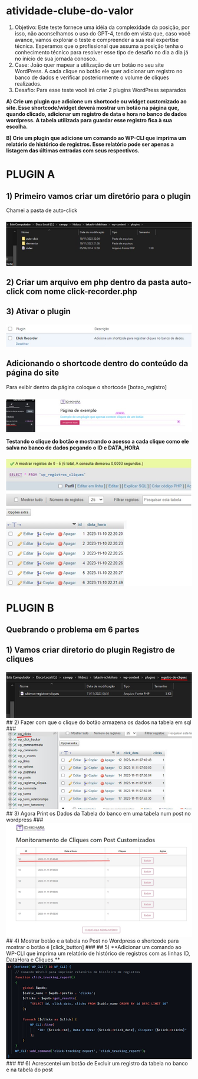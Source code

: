 # atividade-clube-do-valor
1. Objetivo: Este teste fornece uma idéia da complexidade da posição, por isso, não aconselhamos o uso do GPT-4, tendo em vista que, caso você avance, vamos explorar o teste e compreender a sua real expertise técnica. Esperamos que o profissional que assuma a posição tenha o conhecimento técnico para resolver esse tipo de desafio no dia a dia já no início de sua jornada conosco. 
2. Case: João quer mapear a utilização de um botão no seu site WordPress. A cada clique no botão ele quer adicionar um registro no banco de dados e verificar posteriormente o volume de cliques realizados.
3. Desafio: Para esse teste você irá criar 2 plugins WordPress separados

**A) Crie um plugin que adicione um shortcode ou widget customizado ao site. Esse shortcode/widget deverá mostrar um botão na página que, quando clicado, adicionar um registro de data e hora no banco de dados wordpress. A tabela utilizada para guardar esse registro fica à sua escolha.**

**B) Crie um plugin que adicione um comando ao WP-CLI que imprima um relatório de histórico de registros. Esse relatório pode ser apenas a listagem das últimas entradas com seus respectivos.**


# PLUGIN A
## 1) Primeiro vamos criar um diretório para o plugin
Chamei a pasta de auto-click
###
<img src='/images/ativ1.jpg'>

## 2) Criar um arquivo em php dentro da pasta auto-click com nome click-recorder.php
## 3) Ativar o plugin
###
<img src='/images/ativ1a.jpg'>

## Adicionando o shortcode dentro do conteúdo da página do site
Para exibir dentro da página coloque o shortcode [botao_registro]
###
<img src='/images/ativ2.jpg'>

**Testando o clique do botão e mostrando o acesso a cada clique como ele salva no banco de dados pegando o ID e DATA_HORA**
###
<img src='/images/ativ3.jpg'>

# PLUGIN B

## **Quebrando o problema em 6 partes**

## 1) Vamos criar diretorio do plugin **Registro de cliques**
###
<img src='/images/ativ01.jpg'>
## 2) Fazer com que o clique do botão armazena os dados na tabela em sql
###
<img src='/images/ativ02.jpg'>
## 3) Agora Print os Dados da Tabela do banco em uma tabela num post no wordpress
###
<img src='/images/ativ03.jpg'>
## 4) Mostrar botão e a tabela no Post no Wordpress o shortcode para mostrar o botão é [click_button] 
###
## 5) **Adicionar um comando ao WP-CLI que imprima um relatório de histórico de registros com as linhas ID, DataHora e Cliques.**
<img src='/images/ativ04.jpg'>
###
## 6) Acrescentei um botão de Excluir um registro da tabela no banco e na tabela do post

